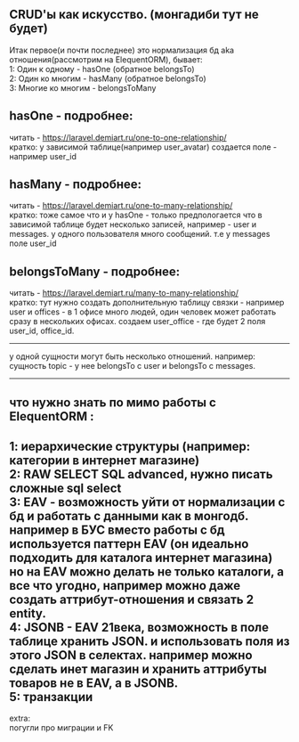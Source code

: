 ## CRUD'ы как искусство. (монгадиби тут не будет)  
Итак первое(и почти последнее) это нормализация бд aka отношения(рассмотрим на ElequentORM), бывает:  
1: Один к одному - hasOne (обратное belongsTo)  
2: Один ко многим - hasMany (обратное belongsTo)  
3: Многие ко многим - belongsToMany   
## hasOne - подробнее:  
читать - https://laravel.demiart.ru/one-to-one-relationship/  
кратко: у зависимой таблице(например user_avatar) создается поле - например user_id  
## hasMany - подробнее:  
читать - https://laravel.demiart.ru/one-to-many-relationship/  
кратко: тоже самое что и у hasOne - только предпологается что в зависимой таблице будет несколько записей, например - user и messages. у одного пользователя много сообщений. т.е у messages поле user_id  
## belongsToMany - подробнее:  
читать - https://laravel.demiart.ru/many-to-many-relationship/  
кратко: тут нужно создать дополнительную таблицу связки - например user и offices - в 1 офисе много людей, один человек может работать сразу в нескольких офисах. создаем user_office - где будет 2 поля user_id, office_id.  

---



у одной сущности могут быть несколько отношений. например:  
сущность topic - у нее belongsTo с user и belongsTo с messages.  

---


## что нужно знать по мимо работы с ElequentORM :  
1: иерархические структуры (например: категории в интернет магазине)  
2: RAW SELECT SQL advanced, нужно писать сложные sql select  
3: EAV - возможность уйти от нормализации с бд и работать с данными как в монгодб. например в БУС вместо работы с бд используется паттерн EAV (он идеально подходить для каталога интернет магазина) но на EAV можно делать не только каталоги, а все что угодно, например можно даже создать аттрибут-отношения и связать 2 entity.  
4: JSONB - EAV 21века, возможность в поле таблице хранить JSON. и использовать поля из этого JSON в селектах. например можно сделать инет магазин и хранить аттрибуты товаров не в EAV, а в JSONB.  
5: транзакции  
---

extra:   
погугли про миграции и FK  